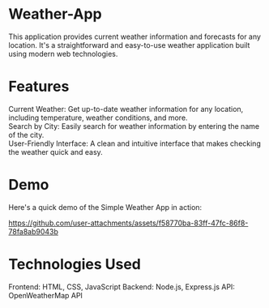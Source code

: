 # Weather-App

This application provides current weather information and forecasts for any location. It's a straightforward and easy-to-use weather application built using modern web technologies.

# Features
Current Weather: Get up-to-date weather information for any location, including temperature, weather conditions, and more.<br>
Search by City: Easily search for weather information by entering the name of the city.<br>
User-Friendly Interface: A clean and intuitive interface that makes checking the weather quick and easy.

# Demo
Here's a quick demo of the Simple Weather App in action:

https://github.com/user-attachments/assets/f58770ba-83ff-47fc-86f8-78fa8ab9043b


# Technologies Used
Frontend: HTML, CSS, JavaScript
Backend: Node.js, Express.js
API: OpenWeatherMap API
